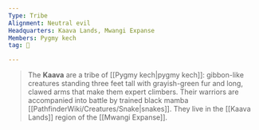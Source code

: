 ```yaml
---
Type: Tribe
Alignment: Neutral evil
Headquarters: Kaava Lands, Mwangi Expanse
Members: Pygmy kech
tag: 👥

---
```


> The **Kaava** are a tribe of [[Pygmy kech|pygmy kech]]: gibbon-like creatures standing three feet tall with grayish-green fur and long, clawed arms that make them expert climbers. Their warriors are accompanied into battle by trained black mamba [[PathfinderWiki/Creatures/Snake|snakes]]. They live in the [[Kaava Lands]] region of the [[Mwangi Expanse]].







